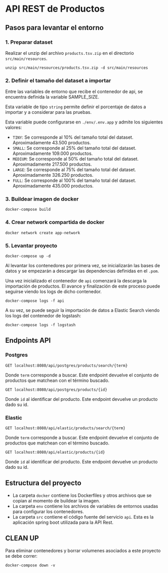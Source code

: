 # API REST de Productos

## Pasos para levantar el entorno

### 1. Preparar dataset

Realizar el unzip del archivo `products.tsv.zip` en el directorio `src/main/resources`.

```
unzip src/main/resources/products.tsv.zip -d src/main/resources
```

### 2. Definir el tamaño del dataset a importar

Entre las variables de entorno que recibe el contenedor de api, se encuentra definida la variable SAMPLE_SIZE.

Esta variable de tipo `string` permite definir el porcentaje de datos a importar y a considerar para las pruebas.

Esta variable puede configurarse en `./env/.env.app` y admite los siguientes valores:

- `TINY`: Se corresponde al 10% del tamaño total del dataset. Aproximadamente 43.500 productos.
- `SMALL`: Se corresponde al 25% del tamaño total del dataset. Aproximadamente 109.000 productos.
- `MEDIUM`: Se corresponde al 50% del tamaño total del dataset. Aproximadamente 217.500 productos.
- `LARGE`: Se corresponde al 75% del tamaño total del dataset. Aproximadamente 326.250 productos.
- `FULL`: Se corresponde al 100% del tamaño total del dataset. Aproximadamente 435.000 productos.

### 3. Buildear imagen de docker

```
docker-compose build
```

### 4. Crear network compartida de docker

```
docker network create app-network
```

### 5. Levantar proyecto

```
docker-compose up -d
```

Al levantar los contenedores por primera vez, se inicializarán las bases de datos y se empezarán a descargar las dependencias definidas en el `.pom`.

Una vez inicializado el contenedor de `api` comenzará la descarga la importación de productos. El avance y finalización de este proceso puede seguirse viendo los logs de dicho contenedor.

```
docker-compose logs -f api
```

A su vez, se puede seguir la importación de datos a Elastic Search viendo los logs del contenedor de logstash:

```
docker-compose logs -f logstash
```

## Endpoints API

### Postgres

```
GET localhost:8080/api/postgres/products/search/{term}
```

Donde `term` corresponde a buscar. Este endpoint devuelve el conjunto de productos que matchean con el término buscado.

```
GET localhost:8080/api/postgres/products/{id}
```

Donde `id` al identificar del producto. Este endpoint devuelve un producto dado su id.

### Elastic

```
GET localhost:8080/api/elastic/products/search/{term}
```

Donde `term` corresponde a buscar. Este endpoint devuelve el conjunto de productos que matchean con el término buscado.

```
GET localhost:8080/api/elastic/products/{id}
```

Donde `id` al identificar del producto. Este endpoint devuelve un producto dado su id.

## Estructura del proyecto

- La carpeta `docker` contiene los Dockerfiles y otros archivos que se copian al momento de buildear la imagen.
- La carpeta `env` contiene los archivos de variables de entornos usadas para configurar los contenedores.
- La carpeta `src` contiene el código fuente del servicio `api`. Esta es la aplicación spring boot utilizada para la API Rest.

## CLEAN UP

Para eliminar contenedores y borrar volumenes asociados a este proyecto se debe correr:

```
docker-compose down -v
```
